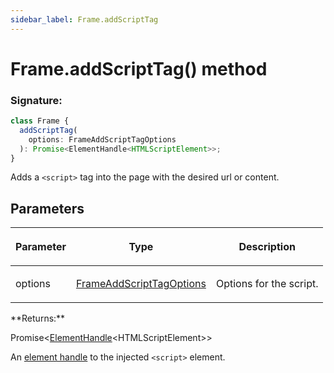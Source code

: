 ```yaml
---
sidebar_label: Frame.addScriptTag
---
```


# Frame.addScriptTag() method

### Signature:

```typescript
class Frame {
  addScriptTag(
    options: FrameAddScriptTagOptions
  ): Promise<ElementHandle<HTMLScriptElement>>;
}
```

Adds a `<script>` tag into the page with the desired url or content.

## Parameters

<table><thead><tr><th>

Parameter

</th><th>

Type

</th><th>

Description

</th></tr></thead>
<tbody><tr><td>

options

</td><td>

[FrameAddScriptTagOptions](./puppeteer.frameaddscripttagoptions.md)

</td><td>

Options for the script.

</td></tr>
</tbody></table>
**Returns:**

Promise&lt;[ElementHandle](./puppeteer.elementhandle.md)&lt;HTMLScriptElement&gt;&gt;

An [element handle](./puppeteer.elementhandle.md) to the injected `<script>` element.
